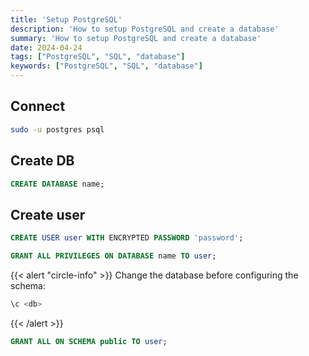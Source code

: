 ```yaml
---
title: 'Setup PostgreSQL'
description: 'How to setup PostgreSQL and create a database'
summary: 'How to setup PostgreSQL and create a database'
date: 2024-04-24
tags: ["PostgreSQL", "SQL", "database"]
keywords: ["PostgreSQL", "SQL", "database"]
---
```


## Connect

```bash
sudo -u postgres psql
```

## Create DB

```sql
CREATE DATABASE name;
```

## Create user

```sql
CREATE USER user WITH ENCRYPTED PASSWORD 'password';
```

```sql
GRANT ALL PRIVILEGES ON DATABASE name TO user;
```

{{< alert "circle-info" >}}
Change the database before configuring the schema:

```bash
\c <db>
```
{{< /alert >}}

```sql
GRANT ALL ON SCHEMA public TO user;
```